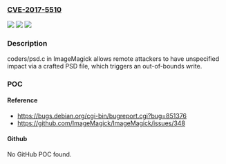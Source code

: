 ### [CVE-2017-5510](https://cve.mitre.org/cgi-bin/cvename.cgi?name=CVE-2017-5510)
![](https://img.shields.io/static/v1?label=Product&message=n%2Fa&color=blue)
![](https://img.shields.io/static/v1?label=Version&message=n%2Fa&color=blue)
![](https://img.shields.io/static/v1?label=Vulnerability&message=n%2Fa&color=brighgreen)

### Description

coders/psd.c in ImageMagick allows remote attackers to have unspecified impact via a crafted PSD file, which triggers an out-of-bounds write.

### POC

#### Reference
- https://bugs.debian.org/cgi-bin/bugreport.cgi?bug=851376
- https://github.com/ImageMagick/ImageMagick/issues/348

#### Github
No GitHub POC found.

